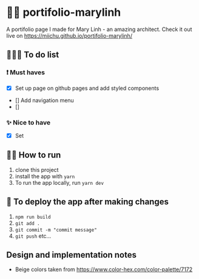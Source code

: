 # 👩🏻 portifolio-marylinh

A portifolio page I made for Mary Linh - an amazing architect. Check it out live on https://miichu.github.io/portifolio-marylinh/

## 👩🏻‍💻 To do list

### ❗ Must haves

- [x] Set up page on github pages and add styled components
- [] Add navigation menu
- []

### ✨ Nice to have

- [x] Set

## 🏃🏻 How to run

1. clone this project
2. install the app with `yarn`
3. To run the app locally, run `yarn dev`

## 🚀 To deploy the app after making changes

1. `npm run build`
2. `git add .`
3. `git commit -m "commit message"`
4. `git push` etc...

## Design and implementation notes

- Beige colors taken from https://www.color-hex.com/color-palette/7172
